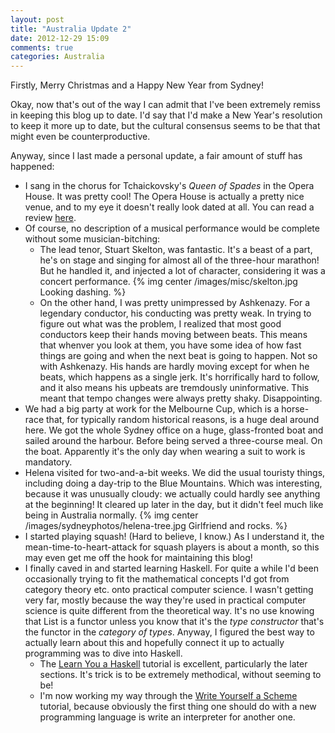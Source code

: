 ```yaml
---
layout: post
title: "Australia Update 2"
date: 2012-12-29 15:09
comments: true
categories: Australia 
---
```


Firstly, Merry Christmas and a Happy New Year from Sydney!

Okay, now that's out of the way I can admit that I've been extremely remiss in keeping this blog up to date. I'd say that I'd make a New Year's resolution to keep it more up to date, but the cultural consensus seems to be that that might even be counterproductive.

Anyway, since I last made a personal update, a fair amount of stuff has happened:

<!-- more -->
- I sang in the chorus for Tchaickovsky's _Queen of Spades_ in the Opera House. It was pretty cool! The Opera House is actually a pretty nice venue, and to my eye it doesn't really look dated at all. You can read a review [here](http://www.bachtrack.com/review-sydney-opera-house-queen-spades-ashkenazy-skelton).
- Of course, no description of a musical performance would be complete without some musician-bitching: 
    - The lead tenor, Stuart Skelton, was fantastic. It's a beast of a part, he's on stage and singing for almost all of the three-hour marathon! But he handled it, and injected a lot of character, considering it was a concert performance.
{% img center /images/misc/skelton.jpg Looking dashing. %}
    - On the other hand, I was pretty unimpressed by Ashkenazy. For a legendary conductor, his conducting was pretty weak. In trying to figure out what was the problem, I realized that most good conductors keep their hands moving between beats. This means that whenver you look at them, you have some idea of how fast things are going and when the next beat is going to happen. Not so with Ashkenazy. His hands are hardly moving except for when he beats, which happens as a single jerk. It's horrifically hard to follow, and it also means his upbeats are tremdously uninformative. This meant that tempo changes were always pretty shaky. Disappointing.
- We had a big party at work for the Melbourne Cup, which is a horse-race that, for typically random historical reasons, is a huge deal around here. We got the whole Sydney office on a huge, glass-fronted boat and sailed around the harbour. Before being served a three-course meal. On the boat. Apparently it's the only day when wearing a suit to work is mandatory.
- Helena visited for two-and-a-bit weeks. We did the usual touristy things, including doing a day-trip to the Blue Mountains. Which was interesting, because it was unusually cloudy: we actually could hardly see anything at the beginning! It cleared up later in the day, but it didn't feel much like being in Australia normally.
{% img center /images/sydneyphotos/helena-tree.jpg Girlfriend and rocks. %}
- I started playing squash! (Hard to believe, I know.) As I understand it, the mean-time-to-heart-attack for squash players is about a month, so this may even get me off the hook for maintaining this blog!
- I finally caved in and started learning Haskell. For quite a while I'd been occasionally trying to fit the mathematical concepts I'd got from category theory etc. onto practical computer science. I wasn't getting very far, mostly because the way they're used in practical computer science is quite different from the theoretical way. It's no use knowing that List is a functor unless you know that it's the _type constructor_ that's the functor in the _category of types_. Anyway, I figured the best way to actually learn about this and hopefully connect it up to actually programming was to dive into Haskell.
    - The [Learn You a Haskell](http://learnyouahaskell.com/) tutorial is excellent, particularly the later sections. It's trick is to be extremely methodical, without seeming to be!
    - I'm now working my way through the [Write Yourself a Scheme](http://en.wikibooks.org/wiki/Write_Yourself_a_Scheme_in_48_Hours) tutorial, because obviously the first thing one should do with a new programming language is write an interpreter for another one.


